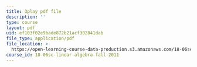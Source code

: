```yaml
---
title: 3play pdf file
description: ''
type: course
layout: pdf
uid: ef103f02e9bade872b21acf302841dab
file_type: application/pdf
file_location: >-
  https://open-learning-course-data-production.s3.amazonaws.com/18-06sc-linear-algebra-fall-2011/ef103f02e9bade872b21acf302841dab_HEQuN0QELSQ.pdf
course_id: 18-06sc-linear-algebra-fall-2011
---
```

